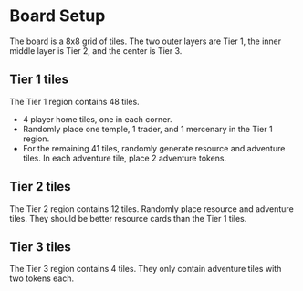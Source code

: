 # Board Setup

The board is a 8x8 grid of tiles. The two outer layers are Tier 1, the inner middle layer is Tier 2, and the center is Tier 3.

## Tier 1 tiles

The Tier 1 region contains 48 tiles.

- 4 player home tiles, one in each corner.
- Randomly place one temple, 1 trader, and 1 mercenary in the Tier 1 region.
- For the remaining 41 tiles, randomly generate resource and adventure tiles. In each adventure tile, place 2 adventure tokens.

## Tier 2 tiles

The Tier 2 region contains 12 tiles. Randomly place resource and adventure tiles. They should be better resource cards than the Tier 1 tiles.

## Tier 3 tiles

The Tier 3 region contains 4 tiles. They only contain adventure tiles with two tokens each.
